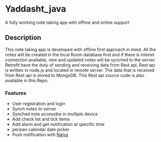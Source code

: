 # Yaddasht_java
 A fully working note taking app with offline and online support

## Description 
This note taking app is developed with offline first approach in mind. All the notes will be created in the local Room database first and if there is intenet connection available, new and updated notes will be synched to the server.
Retrofit have the duty of sending and receiving data from Rest api.
Rest api is written in node.js and located in remote server. The data that is received from Rest api is stored to MongoDB. This Rest api source code is also available in this Repo.

### Features
- User registration and login
- Synch notes to server
- Synched note accessibe in multiple device
- Add check list and tick items
- Add alarm and get notification at specific time
- persian calendar date picker
- Push notification with [Najva](https://www.najva.com "Najva")